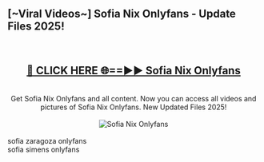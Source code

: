 <h2>[~Viral Videos~] Sofia Nix Onlyfans - Update Files 2025!</h2>
<br>
<div align="center">
<h2><a href="https://betterlinks.top/A2PfLJ" rel="nofollow">🔴 CLICK HERE 🌐==►► Sofia Nix Onlyfans</a></h2>
<br>
Get Sofia Nix Onlyfans and all content. Now you can access all videos and pictures of Sofia Nix Onlyfans. New Updated Files 2025!
<br>
<br>
<a href="https://betterlinks.top/A2PfLJ" rel="nofollow" data-target="animated-image.originalLink"><img src="https://i.ibb.co.com/WyWwxjT/player-gif2.gif" alt="Sofia Nix Onlyfans" style="max-width: 100%; display: inline-block;" data-target="animated-image.originalImage"></a>
</div>
<br>
sofia zaragoza onlyfans<br>
sofia simens onlyfans